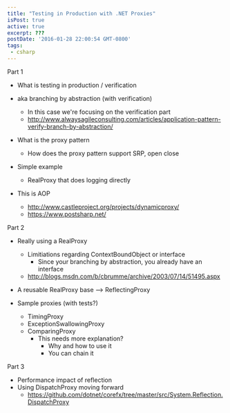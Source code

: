 ```yaml
---
title: "Testing in Production with .NET Proxies"
isPost: true
active: true
excerpt: ???
postDate: '2016-01-28 22:00:54 GMT-0800'
tags:
 - csharp
---
```

Part 1
  - What is testing in production / verification
  - aka branching by abstraction (with verification)
    - In this case we're focusing on the verification part
    - http://www.alwaysagileconsulting.com/articles/application-pattern-verify-branch-by-abstraction/

  - What is the proxy pattern
    - How does the proxy pattern support SRP, open close
    
  - Simple example
    - RealProxy that does logging directly
    
  - This is AOP
    - http://www.castleproject.org/projects/dynamicproxy/
    - https://www.postsharp.net/

Part 2
  - Really using a RealProxy
    - Limitiations regarding ContextBoundObject or interface
      - Since your branching by abstraction, you already have an interface
    - http://blogs.msdn.com/b/cbrumme/archive/2003/07/14/51495.aspx
    
  - A reusable RealProxy base --> ReflectingProxy
  - Sample proxies (with tests?)
    - TimingProxy
    - ExceptionSwallowingProxy
    - ComparingProxy
      - This needs more explanation?
        - Why and how to use it
        - You can chain it

Part 3
  - Performance impact of reflection
  - Using DispatchProxy moving forward
    - https://github.com/dotnet/corefx/tree/master/src/System.Reflection.DispatchProxy